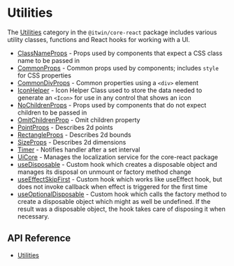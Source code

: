 # Utilities

The [Utilities]($core-react:Utilities) category in the `@itwin/core-react` package includes
various utility classes, functions and React hooks for working with a UI.

- [ClassNameProps]($core-react) - Props used by components that expect a CSS class name to be passed in
- [CommonProps]($core-react) - Common props used by components; includes `style` for CSS properties
- [CommonDivProps]($core-react) - Common properties using a `<div>` element
- [IconHelper]($core-react) - Icon Helper Class used to store the data needed to generate an `<Icon>` for use in any control that shows an icon
- [NoChildrenProps]($core-react) - Props used by components that do not expect children to be passed in
- [OmitChildrenProp]($core-react) - Omit children property
- [PointProps]($core-react) - Describes 2d points
- [RectangleProps]($core-react) - Describes 2d bounds
- [SizeProps]($core-react) - Describes 2d dimensions
- [Timer]($core-react) - Notifies handler after a set interval
- [UiCore]($core-react) - Manages the localization service for the core-react package
- [useDisposable]($core-react) - Custom hook which creates a disposable object and manages its disposal on unmount or factory method change
- [useEffectSkipFirst]($core-react) - Custom hook which works like useEffect hook, but does not invoke callback when effect is triggered for the first time
- [useOptionalDisposable]($core-react) - Custom hook which calls the factory method to create a disposable object which might as well be undefined. If the result was a disposable object, the hook takes care of disposing it when necessary.

## API Reference

- [Utilities]($core-react:Utilities)
